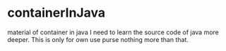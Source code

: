 # containerInJava
material of container in java
I need to learn the source code of java more deeper.
This is only for own use purse nothing more than that.
